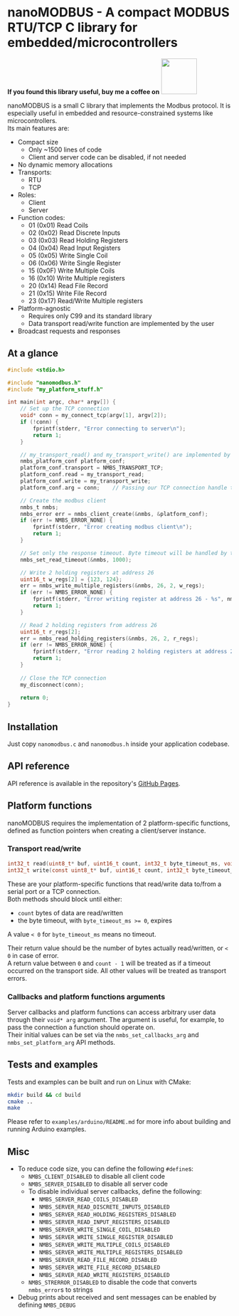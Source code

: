 # nanoMODBUS - A compact MODBUS RTU/TCP C library for embedded/microcontrollers

**If you found this library useful, buy me a coffee on** [<img src='https://storage.ko-fi.com/cdn/brandasset/logo_white_stroke.png' width='80'>](https://ko-fi.com/B0B2LK779)

nanoMODBUS is a small C library that implements the Modbus protocol. It is especially useful in embedded and
resource-constrained systems like microcontrollers.  
Its main features are:

- Compact size
    - Only ~1500 lines of code
    - Client and server code can be disabled, if not needed
- No dynamic memory allocations
- Transports:
    - RTU
    - TCP
- Roles:
    - Client
    - Server
- Function codes:
    - 01 (0x01) Read Coils
    - 02 (0x02) Read Discrete Inputs
    - 03 (0x03) Read Holding Registers
    - 04 (0x04) Read Input Registers
    - 05 (0x05) Write Single Coil
    - 06 (0x06) Write Single Register
    - 15 (0x0F) Write Multiple Coils
    - 16 (0x10) Write Multiple registers
    - 20 (0x14) Read File Record
    - 21 (0x15) Write File Record
    - 23 (0x17) Read/Write Multiple registers
- Platform-agnostic
    - Requires only C99 and its standard library
    - Data transport read/write function are implemented by the user
- Broadcast requests and responses

## At a glance

```C
#include <stdio.h>

#include "nanomodbus.h"
#include "my_platform_stuff.h"

int main(int argc, char* argv[]) {
    // Set up the TCP connection
    void* conn = my_connect_tcp(argv[1], argv[2]);
    if (!conn) {
        fprintf(stderr, "Error connecting to server\n");
        return 1;
    }

    // my_transport_read() and my_transport_write() are implemented by the user 
    nmbs_platform_conf platform_conf;
    platform_conf.transport = NMBS_TRANSPORT_TCP;
    platform_conf.read = my_transport_read;
    platform_conf.write = my_transport_write;
    platform_conf.arg = conn;    // Passing our TCP connection handle to the read/write functions

    // Create the modbus client
    nmbs_t nmbs;
    nmbs_error err = nmbs_client_create(&nmbs, &platform_conf);
    if (err != NMBS_ERROR_NONE) {
        fprintf(stderr, "Error creating modbus client\n");
        return 1;
    }

    // Set only the response timeout. Byte timeout will be handled by the TCP connection
    nmbs_set_read_timeout(&nmbs, 1000);

    // Write 2 holding registers at address 26
    uint16_t w_regs[2] = {123, 124};
    err = nmbs_write_multiple_registers(&nmbs, 26, 2, w_regs);
    if (err != NMBS_ERROR_NONE) {
        fprintf(stderr, "Error writing register at address 26 - %s", nmbs_strerror(err));
        return 1;
    }

    // Read 2 holding registers from address 26
    uint16_t r_regs[2];
    err = nmbs_read_holding_registers(&nmbs, 26, 2, r_regs);
    if (err != NMBS_ERROR_NONE) {
        fprintf(stderr, "Error reading 2 holding registers at address 26 - %s\n", nmbs_strerror(err));
        return 1;
    }
    
    // Close the TCP connection
    my_disconnect(conn);
    
    return 0;
}
```

## Installation

Just copy `nanomodbus.c` and `nanomodbus.h` inside your application codebase.

## API reference

API reference is available in the repository's [GitHub Pages](https://debevv.github.io/nanoMODBUS/nanomodbus_8h.html).

## Platform functions

nanoMODBUS requires the implementation of 2 platform-specific functions, defined as function pointers when creating a
client/server instance.

### Transport read/write

```C
int32_t read(uint8_t* buf, uint16_t count, int32_t byte_timeout_ms, void* arg);
int32_t write(const uint8_t* buf, uint16_t count, int32_t byte_timeout_ms, void* arg);
```

These are your platform-specific functions that read/write data to/from a serial port or a TCP connection.  
Both methods should block until either:

- `count` bytes of data are read/written
- the byte timeout, with `byte_timeout_ms >= 0`, expires

A value `< 0` for `byte_timeout_ms` means no timeout.

Their return value should be the number of bytes actually read/written, or `< 0` in case of error.  
A return value between `0` and `count - 1` will be treated as if a timeout occurred on the transport side. All other
values will be treated as transport errors.

### Callbacks and platform functions arguments

Server callbacks and platform functions can access arbitrary user data through their `void* arg` argument. The argument
is useful, for example, to pass the connection a function should operate on.  
Their initial values can be set via the `nmbs_set_callbacks_arg` and `nmbs_set_platform_arg` API methods.

## Tests and examples

Tests and examples can be built and run on Linux with CMake:

```sh
mkdir build && cd build
cmake ..
make
```

Please refer to `examples/arduino/README.md` for more info about building and running Arduino examples.

## Misc

- To reduce code size, you can define the following `#define`s:
    - `NMBS_CLIENT_DISABLED` to disable all client code
    - `NMBS_SERVER_DISABLED` to disable all server code
    - To disable individual server callbacks, define the following:
        - `NMBS_SERVER_READ_COILS_DISABLED`
        - `NMBS_SERVER_READ_DISCRETE_INPUTS_DISABLED`
        - `NMBS_SERVER_READ_HOLDING_REGISTERS_DISABLED`
        - `NMBS_SERVER_READ_INPUT_REGISTERS_DISABLED`
        - `NMBS_SERVER_WRITE_SINGLE_COIL_DISABLED`
        - `NMBS_SERVER_WRITE_SINGLE_REGISTER_DISABLED`
        - `NMBS_SERVER_WRITE_MULTIPLE_COILS_DISABLED`
        - `NMBS_SERVER_WRITE_MULTIPLE_REGISTERS_DISABLED`
        - `NMBS_SERVER_READ_FILE_RECORD_DISABLED`
        - `NMBS_SERVER_WRITE_FILE_RECORD_DISABLED`
        - `NMBS_SERVER_READ_WRITE_REGISTERS_DISABLED`
    - `NMBS_STRERROR_DISABLED` to disable the code that converts `nmbs_error`s to strings
- Debug prints about received and sent messages can be enabled by defining `NMBS_DEBUG`
